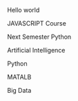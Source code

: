 Hello world

JAVASCRIPT Course

Next Semester Python

Artificial Intelligence

Python

MATALB

Big Data


